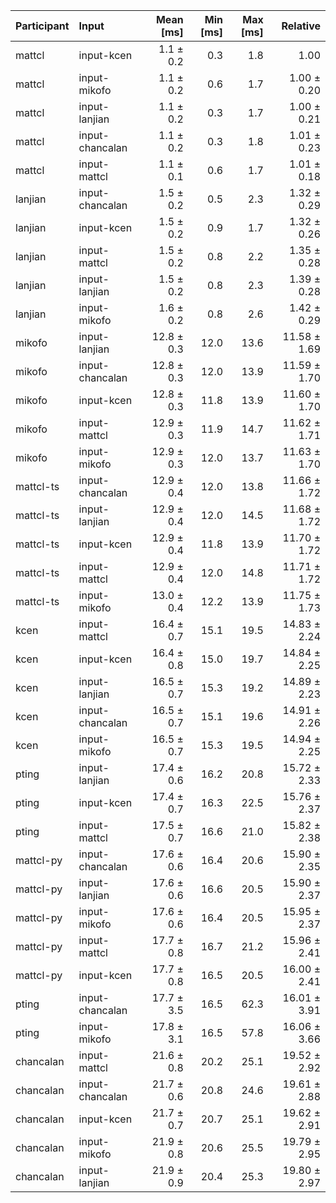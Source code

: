 | Participant | Input | Mean [ms] | Min [ms] | Max [ms] | Relative |
|:---|:---|---:|---:|---:|---:|
| mattcl | input-kcen | 1.1 ± 0.2 | 0.3 | 1.8 | 1.00 |
| mattcl | input-mikofo | 1.1 ± 0.2 | 0.6 | 1.7 | 1.00 ± 0.20 |
| mattcl | input-lanjian | 1.1 ± 0.2 | 0.3 | 1.7 | 1.00 ± 0.21 |
| mattcl | input-chancalan | 1.1 ± 0.2 | 0.3 | 1.8 | 1.01 ± 0.23 |
| mattcl | input-mattcl | 1.1 ± 0.1 | 0.6 | 1.7 | 1.01 ± 0.18 |
| lanjian | input-chancalan | 1.5 ± 0.2 | 0.5 | 2.3 | 1.32 ± 0.29 |
| lanjian | input-kcen | 1.5 ± 0.2 | 0.9 | 1.7 | 1.32 ± 0.26 |
| lanjian | input-mattcl | 1.5 ± 0.2 | 0.8 | 2.2 | 1.35 ± 0.28 |
| lanjian | input-lanjian | 1.5 ± 0.2 | 0.8 | 2.3 | 1.39 ± 0.28 |
| lanjian | input-mikofo | 1.6 ± 0.2 | 0.8 | 2.6 | 1.42 ± 0.29 |
| mikofo | input-lanjian | 12.8 ± 0.3 | 12.0 | 13.6 | 11.58 ± 1.69 |
| mikofo | input-chancalan | 12.8 ± 0.3 | 12.0 | 13.9 | 11.59 ± 1.70 |
| mikofo | input-kcen | 12.8 ± 0.3 | 11.8 | 13.9 | 11.60 ± 1.70 |
| mikofo | input-mattcl | 12.9 ± 0.3 | 11.9 | 14.7 | 11.62 ± 1.71 |
| mikofo | input-mikofo | 12.9 ± 0.3 | 12.0 | 13.7 | 11.63 ± 1.70 |
| mattcl-ts | input-chancalan | 12.9 ± 0.4 | 12.0 | 13.8 | 11.66 ± 1.72 |
| mattcl-ts | input-lanjian | 12.9 ± 0.4 | 12.0 | 14.5 | 11.68 ± 1.72 |
| mattcl-ts | input-kcen | 12.9 ± 0.4 | 11.8 | 13.9 | 11.70 ± 1.72 |
| mattcl-ts | input-mattcl | 12.9 ± 0.4 | 12.0 | 14.8 | 11.71 ± 1.72 |
| mattcl-ts | input-mikofo | 13.0 ± 0.4 | 12.2 | 13.9 | 11.75 ± 1.73 |
| kcen | input-mattcl | 16.4 ± 0.7 | 15.1 | 19.5 | 14.83 ± 2.24 |
| kcen | input-kcen | 16.4 ± 0.8 | 15.0 | 19.7 | 14.84 ± 2.25 |
| kcen | input-lanjian | 16.5 ± 0.7 | 15.3 | 19.2 | 14.89 ± 2.23 |
| kcen | input-chancalan | 16.5 ± 0.7 | 15.1 | 19.6 | 14.91 ± 2.26 |
| kcen | input-mikofo | 16.5 ± 0.7 | 15.3 | 19.5 | 14.94 ± 2.25 |
| pting | input-lanjian | 17.4 ± 0.6 | 16.2 | 20.8 | 15.72 ± 2.33 |
| pting | input-kcen | 17.4 ± 0.7 | 16.3 | 22.5 | 15.76 ± 2.37 |
| pting | input-mattcl | 17.5 ± 0.7 | 16.6 | 21.0 | 15.82 ± 2.38 |
| mattcl-py | input-chancalan | 17.6 ± 0.6 | 16.4 | 20.6 | 15.90 ± 2.35 |
| mattcl-py | input-lanjian | 17.6 ± 0.6 | 16.6 | 20.5 | 15.90 ± 2.37 |
| mattcl-py | input-mikofo | 17.6 ± 0.6 | 16.4 | 20.5 | 15.95 ± 2.37 |
| mattcl-py | input-mattcl | 17.7 ± 0.8 | 16.7 | 21.2 | 15.96 ± 2.41 |
| mattcl-py | input-kcen | 17.7 ± 0.8 | 16.5 | 20.5 | 16.00 ± 2.41 |
| pting | input-chancalan | 17.7 ± 3.5 | 16.5 | 62.3 | 16.01 ± 3.91 |
| pting | input-mikofo | 17.8 ± 3.1 | 16.5 | 57.8 | 16.06 ± 3.66 |
| chancalan | input-mattcl | 21.6 ± 0.8 | 20.2 | 25.1 | 19.52 ± 2.92 |
| chancalan | input-chancalan | 21.7 ± 0.6 | 20.8 | 24.6 | 19.61 ± 2.88 |
| chancalan | input-kcen | 21.7 ± 0.7 | 20.7 | 25.1 | 19.62 ± 2.91 |
| chancalan | input-mikofo | 21.9 ± 0.8 | 20.6 | 25.5 | 19.79 ± 2.95 |
| chancalan | input-lanjian | 21.9 ± 0.9 | 20.4 | 25.3 | 19.80 ± 2.97 |
